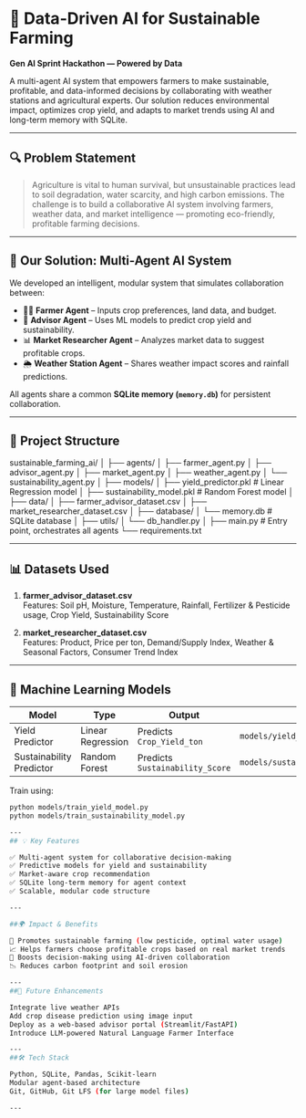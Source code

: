 # 🌾 Data-Driven AI for Sustainable Farming
**Gen AI Sprint Hackathon — Powered by Data**

A multi-agent AI system that empowers farmers to make sustainable, profitable, and data-informed decisions by collaborating with weather stations and agricultural experts. Our solution reduces environmental impact, optimizes crop yield, and adapts to market trends using AI and long-term memory with SQLite.

---

## 🔍 Problem Statement

> Agriculture is vital to human survival, but unsustainable practices lead to soil degradation, water scarcity, and high carbon emissions. The challenge is to build a collaborative AI system involving farmers, weather data, and market intelligence — promoting eco-friendly, profitable farming decisions.

---

## 🧠 Our Solution: Multi-Agent AI System

We developed an intelligent, modular system that simulates collaboration between:

- 👨‍🌾 **Farmer Agent** – Inputs crop preferences, land data, and budget.
- 🤖 **Advisor Agent** – Uses ML models to predict crop yield and sustainability.
- 📊 **Market Researcher Agent** – Analyzes market data to suggest profitable crops.
- 🌦️ **Weather Station Agent** – Shares weather impact scores and rainfall predictions.

All agents share a common **SQLite memory (`memory.db`)** for persistent collaboration.

---

## 🧱 Project Structure

sustainable_farming_ai/
│
├── agents/
│   ├── farmer_agent.py
│   ├── advisor_agent.py
│   ├── market_agent.py
│   ├── weather_agent.py
│   └── sustainability_agent.py
│
├── models/
│   ├── yield_predictor.pkl         # Linear Regression model
│   ├── sustainability_model.pkl    # Random Forest model
│
├── data/
│   ├── farmer_advisor_dataset.csv
│   ├── market_researcher_dataset.csv
│
├── database/
│   └── memory.db                   # SQLite database
│
├── utils/
│   └── db_handler.py
│
├── main.py                         # Entry point, orchestrates all agents
└── requirements.txt


---

## 📊 Datasets Used

1. **farmer_advisor_dataset.csv**  
   Features: Soil pH, Moisture, Temperature, Rainfall, Fertilizer & Pesticide usage, Crop Yield, Sustainability Score

2. **market_researcher_dataset.csv**  
   Features: Product, Price per ton, Demand/Supply Index, Weather & Seasonal Factors, Consumer Trend Index

---

## 🧠 Machine Learning Models

| Model                     | Type               | Output                         | File                          |
|--------------------------|--------------------|--------------------------------|-------------------------------|
| Yield Predictor          | Linear Regression  | Predicts `Crop_Yield_ton`      | `models/yield_predictor.pkl` |
| Sustainability Predictor | Random Forest      | Predicts `Sustainability_Score`| `models/sustainability_model.pkl` |

Train using:

```bash
python models/train_yield_model.py
python models/train_sustainability_model.py

---
## 💡 Key Features

✅ Multi-agent system for collaborative decision-making
✅ Predictive models for yield and sustainability
✅ Market-aware crop recommendation
✅ SQLite long-term memory for agent context
✅ Scalable, modular code structure

---

##🌍 Impact & Benefits

🌱 Promotes sustainable farming (low pesticide, optimal water usage)
📈 Helps farmers choose profitable crops based on real market trends
🧠 Boosts decision-making using AI-driven collaboration
📉 Reduces carbon footprint and soil erosion

---
##📌 Future Enhancements

Integrate live weather APIs
Add crop disease prediction using image input
Deploy as a web-based advisor portal (Streamlit/FastAPI)
Introduce LLM-powered Natural Language Farmer Interface

---
##🛠 Tech Stack

Python, SQLite, Pandas, Scikit-learn
Modular agent-based architecture
Git, GitHub, Git LFS (for large model files)

---
